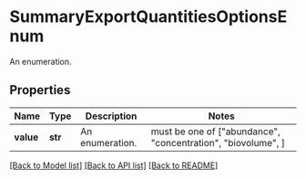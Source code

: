 # SummaryExportQuantitiesOptionsEnum

An enumeration.

## Properties
Name | Type | Description | Notes
------------ | ------------- | ------------- | -------------
**value** | **str** | An enumeration. |  must be one of ["abundance", "concentration", "biovolume", ]

[[Back to Model list]](../README.md#documentation-for-models) [[Back to API list]](../README.md#documentation-for-api-endpoints) [[Back to README]](../README.md)


